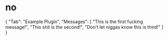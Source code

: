 # no
{     "Tab": "Example Plugin",     "Messages": [         "This is the first fucking message!",         "This shit is the second!",         "Don't let niggas know this is third!"     ] }
